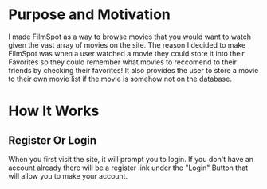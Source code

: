 # Purpose and Motivation
I made FilmSpot as a way to browse movies that you would want to watch given the vast array of movies on the site. The reason I decided to make FilmSpot was when a user watched a movie they could store it into their Favorites so they could remember what movies to reccomend to their friends by checking their favorites! It also provides the user to store a movie to their own movie list if the movie is somehow not on the database.

# How It Works

## Register Or Login
When you first visit the site, it will prompt you to login. If you don't have an account already there will be a register link under the "Login" Button that will allow you to make your account.
